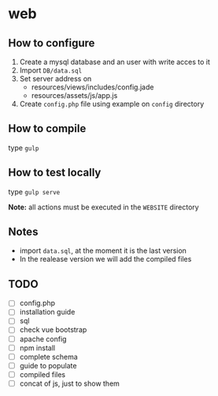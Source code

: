 # web

## How to configure
1. Create a mysql database and an user with write acces to it
2. Import `DB/data.sql`
3. Set server address on
    * resources/views/includes/config.jade
    * resources/assets/js/app.js
4. Create `config.php` file using example on `config` directory

## How to compile
type `gulp`

## How to test locally
type `gulp serve`

**Note:** all actions must be executed in the `WEBSITE` directory

## Notes
* import `data.sql`, at the moment it is the last version
* In the realease version we will add the compiled files

## TODO
- [ ] config.php
- [ ] installation guide
- [ ] sql
- [ ] check vue bootstrap
- [ ] apache config
- [ ] npm install
- [ ] complete schema
- [ ] guide to populate
- [ ] compiled files
- [ ] concat of js, just to show them
